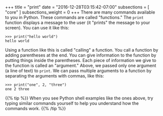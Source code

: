 +++
title = "print"
date = "2016-12-28T03:15:42-07:00"
subsections = [ "core" ]
subsections_weight = 0
+++
There are many commands available to you in Python. These commands are called
"functions." The `print` function displays a message to the user (it "prints"
the message to your screen). You can use it like this:

	>>> print("hello world")
	hello world

Using a function like this is called "calling" a function. You call a function
by adding parentheses at the end. You can give information to the function by
putting things inside the parentheses. Each piece of information we give to the
function is called an "argument." Above, we passed only one argument (a line of
text) to `print`. We can pass multiple arguments to a function by separating
the arguments with commas, like this:

	>>> print("one", 2, "three")
	one 2 three

{{% tip %}} When you see Python shell examples like the ones above, try typing
similar commands yourself to help you understand how the commands work. {{%
/tip %}}
